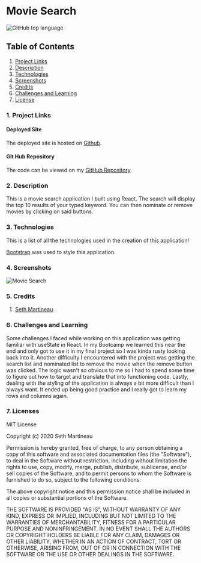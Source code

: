 # Movie Search
![GitHub top language](https://img.shields.io/github/languages/top/slothings/movie-search)

## Table of Contents

1. [ Project Links ](#links)
2. [ Description ](#description)
3. [ Technologies ](#technologies)
4. [ Screenshots ](#screenshots)
5. [ Credits ](#credits)
6. [ Challenges and Learning ](#challenges/learning)
7. [ License ](#license)

<a name = "links"></a>

### 1. Project Links

#### Deployed Site

The deployed site is hosted on [Github](https://slothings.github.io/movie-search/).

#### Git Hub Repository

The code can be viewed on my [GitHub Repository](https://github.com/slothings/movie-search).

<a name = "description"></a>

### 2. Description

This is a movie search application I built using React. The search will display the top 10 results of your typed keyword. You can then nominate or remove movies by clicking on said buttons.

<a name = "technologies" ></a>

### 3. Technologies

This is a list of all the technologies used in the creation of this application!

[Bootstrap](https://getbootstrap.com/) was used to style this application.

<a name = "screenshots"></a>

### 4. Screenshots

![Movie Search](client/src/components/assets/readme1.JPG)

<a name = "credits"></a>

### 5. Credits

1. [Seth Martineau](https://github.com/slothings).

<a name = "challenges/learning" >

### 6. Challenges and Learning

Some challenges I faced while working on this application was getting familiar with useState in React. In my Bootcamp we learned this near the end and only got to use it in my final project so I was kinda rusty looking back into it. Another difficulty I encountered with the project was getting the search list and nominated list to remove the movie when the remove button was clicked. The logic wasn't so obvious to me so I had to spend some time to figure out how to target and translate that into functioning code. Lastly, dealing with the styling of the application is always a bit more difficult than I always want. It ended up being good practice and I really got to learn my rows and columns again.

<a name = "license" ></a>

### 7. Licenses

MIT License

Copyright (c) 2020 Seth Martineau

Permission is hereby granted, free of charge, to any person obtaining a copy
of this software and associated documentation files (the "Software"), to deal
in the Software without restriction, including without limitation the rights
to use, copy, modify, merge, publish, distribute, sublicense, and/or sell
copies of the Software, and to permit persons to whom the Software is
furnished to do so, subject to the following conditions:

The above copyright notice and this permission notice shall be included in all
copies or substantial portions of the Software.

THE SOFTWARE IS PROVIDED "AS IS", WITHOUT WARRANTY OF ANY KIND, EXPRESS OR
IMPLIED, INCLUDING BUT NOT LIMITED TO THE WARRANTIES OF MERCHANTABILITY,
FITNESS FOR A PARTICULAR PURPOSE AND NONINFRINGEMENT. IN NO EVENT SHALL THE
AUTHORS OR COPYRIGHT HOLDERS BE LIABLE FOR ANY CLAIM, DAMAGES OR OTHER
LIABILITY, WHETHER IN AN ACTION OF CONTRACT, TORT OR OTHERWISE, ARISING FROM,
OUT OF OR IN CONNECTION WITH THE SOFTWARE OR THE USE OR OTHER DEALINGS IN THE
SOFTWARE.